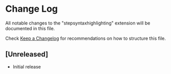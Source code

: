 # Change Log

All notable changes to the "stepsyntaxhighlighting" extension will be documented in this file.

Check [Keep a Changelog](http://keepachangelog.com/) for recommendations on how to structure this file.

## [Unreleased]

- Initial release